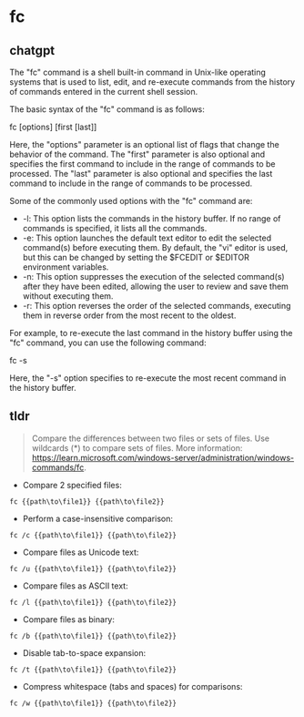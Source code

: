 # fc 
## chatgpt 
The "fc" command is a shell built-in command in Unix-like operating systems that is used to list, edit, and re-execute commands from the history of commands entered in the current shell session.

The basic syntax of the "fc" command is as follows:

fc [options] [first [last]]

Here, the "options" parameter is an optional list of flags that change the behavior of the command. The "first" parameter is also optional and specifies the first command to include in the range of commands to be processed. The "last" parameter is also optional and specifies the last command to include in the range of commands to be processed.

Some of the commonly used options with the "fc" command are:

- -l: This option lists the commands in the history buffer. If no range of commands is specified, it lists all the commands.
- -e: This option launches the default text editor to edit the selected command(s) before executing them. By default, the "vi" editor is used, but this can be changed by setting the $FCEDIT or $EDITOR environment variables.
- -n: This option suppresses the execution of the selected command(s) after they have been edited, allowing the user to review and save them without executing them.
- -r: This option reverses the order of the selected commands, executing them in reverse order from the most recent to the oldest.

For example, to re-execute the last command in the history buffer using the "fc" command, you can use the following command:

fc -s

Here, the "-s" option specifies to re-execute the most recent command in the history buffer. 

## tldr 
 
> Compare the differences between two files or sets of files.
> Use wildcards (*) to compare sets of files.
> More information: <https://learn.microsoft.com/windows-server/administration/windows-commands/fc>.

- Compare 2 specified files:

`fc {{path\to\file1}} {{path\to\file2}}`

- Perform a case-insensitive comparison:

`fc /c {{path\to\file1}} {{path\to\file2}}`

- Compare files as Unicode text:

`fc /u {{path\to\file1}} {{path\to\file2}}`

- Compare files as ASCII text:

`fc /l {{path\to\file1}} {{path\to\file2}}`

- Compare files as binary:

`fc /b {{path\to\file1}} {{path\to\file2}}`

- Disable tab-to-space expansion:

`fc /t {{path\to\file1}} {{path\to\file2}}`

- Compress whitespace (tabs and spaces) for comparisons:

`fc /w {{path\to\file1}} {{path\to\file2}}`
